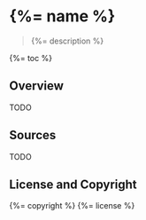 # {%= name %}

> {%= description %}

{%= toc %}

## Overview
TODO

## Sources
TODO

## License and Copyright
{%= copyright %}
{%= license %}
